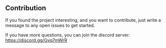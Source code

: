 ## Contribution

If you found the project interesting, and you want to contribute, just write a message to any open issues to get started.

If you have more questions, you can join the discord server: https://discord.gg/Gvq7mWrR


